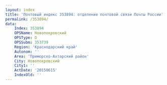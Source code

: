 ```yaml
---
layout: index
title: 'Почтовый индекс 353894: отделение почтовой связи Почты России'
permalink: /353894/
data:
    Index: 353894
    OPSName: Новопокровский
    OPSType: О
    OPSSubm: 353739
    Region: 'Краснодарский край'
    Autonom: ''
    Area: 'Приморско-Ахтарский район'
    City: Новопокровский
    City1: ''
    ActDate: '20150615'
    IndexOld: ''
---
```

